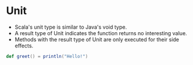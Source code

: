 # Unit

- Scala's unit type is similar to Java's void type.
- A result type of Unit indicates the function returns no interesting value.
- Methods with the result type of Unit are only executed for their side effects.

```scala
def greet() = println("Hello!")
```
